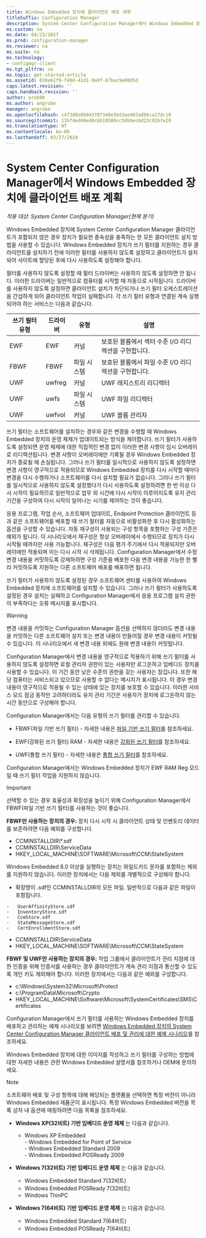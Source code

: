 ```yaml
---
title: Windows Embedded 장치에 클라이언트 배포 계획
titleSuffix: Configuration Manager
description: System Center Configuration Manager에서 Windows Embedded 장치에 클라이언트 배포를 계획합니다.
ms.custom: na
ms.date: 04/23/2017
ms.prod: configuration-manager
ms.reviewer: na
ms.suite: na
ms.technology:
- configmgr-client
ms.tgt_pltfrm: na
ms.topic: get-started-article
ms.assetid: 038e61f9-f49d-41d1-9a9f-87bec9e00d5d
caps.latest.revision: ''
caps.handback.revision: ''
author: arob98
ms.author: angrobe
manager: angrobe
ms.openlocfilehash: c4f3d8a9b043707340e56d3ae483ad66ca17dc10
ms.sourcegitcommit: 11bf4ed40ed0cbb10500cc58bbecbd23c92bfe20
ms.translationtype: HT
ms.contentlocale: ko-KR
ms.lasthandoff: 03/27/2018
---
```

# <a name="planning-for-client-deployment-to-windows-embedded-devices-in-system-center-configuration-manager"></a>System Center Configuration Manager에서 Windows Embedded 장치에 클라이언트 배포 계획

*적용 대상: System Center Configuration Manager(현재 분기)*

<a name="BKMK_DeployClientEmbedded"></a> Windows Embedded 장치에 System Center Configuration Manager 클라이언트가 포함되지 않은 경우 장치가 필요한 종속성을 충족하는 한 모든 클라이언트 설치 방법을 사용할 수 있습니다. Windows Embedded 장치가 쓰기 필터를 지원하는 경우 클라이언트를 설치하기 전에 이러한 필터를 사용하지 않도록 설정하고 클라이언트가 설치되어 사이트에 할당된 후에 다시 사용하도록 설정해야 합니다.  

 필터를 사용하지 않도록 설정할 때 필터 드라이버는 사용하지 않도록 설정하면 안 됩니다. 이러한 드라이버는 일반적으로 컴퓨터를 시작할 때 자동으로 시작됩니다. 드라이버를 사용하지 않도록 설정하면 클라이언트 설치가 차단되거나 쓰기 필터 오케스트레이션을 간섭하게 되어 클라이언트 작업이 실패합니다. 각 쓰기 필터 유형과 연결된 계속 실행되어야 하는 서비스는 다음과 같습니다.  

|쓰기 필터 유형|드라이버|유형|설명|  
|-----------------------|------------|----------|-----------------|  
|EWF|EWF|커널|보호된 볼륨에서 섹터 수준 I/O 리디렉션을 구현합니다.|  
|FBWF|FBWF|파일 시스템|보호된 볼륨에서 파일 수준 I/O 리디렉션을 구현합니다.|  
|UWF|uwfreg|커널|UWF 레지스트리 리디렉터|  
|UWF|uwfs|파일 시스템|UWF 파일 리디렉터|  
|UWF|uwfvol|커널|UWF 볼륨 관리자|  

 쓰기 필터는 소프트웨어를 설치하는 경우와 같은 변경을 수행할 때 Windows Embedded 장치의 운영 체제가 업데이트되는 방식을 제어합니다. 쓰기 필터가 사용하도록 설정되면 운영 체제에 대한 직접적인 변경 없이 이러한 변경 사항이 임시 오버레이로 리디렉션됩니다. 변경 사항이 오버레이에만 기록될 경우 Windows Embedded 장치가 종료될 때 손실됩니다. 그러나 쓰기 필터를 일시적으로 사용하지 않도록 설정하면 변경 사항이 영구적으로 적용되므로 Windows Embedded 장치를 다시 시작할 때마다 변경을 다시 수행하거나 소프트웨어를 다시 설치할 필요가 없습니다. 그러나 쓰기 필터를 일시적으로 사용하지 않도록 설정했다가 다시 사용하도록 설정하려면 한 번 이상 다시 시작이 필요하므로 일반적으로 업무 외 시간에 다시 시작이 이루어지도록 유지 관리 기간을 구성하여 다시 시작이 일어나는 시기를 제어하는 것이 좋습니다.  

 응용 프로그램, 작업 순서, 소프트웨어 업데이트, Endpoint Protection 클라이언트 등과 같은 소프트웨어를 배포할 때 쓰기 필터를 자동으로 비활성화한 후 다시 활성화하는 옵션을 구성할 수 있습니다. 자동 재구성이 사용되는 구성 항목을 포함하는 구성 기준은 예외가 됩니다. 이 시나리오에서 재구성은 항상 오버레이에서 수행되므로 장치가 다시 시작될 때까지만 사용 가능합니다. 재구성은 다음 평가 주기에서 다시 적용되지만 오버레이에만 적용되며 이는 다시 시작 시 삭제됩니다. Configuration Manager에서 수정 변경 내용을 커밋하도록 강제하려면 구성 기준을 배포한 다음 변경 내용을 가능한 한 빨리 커밋하도록 지원하는 다른 소프트웨어 배포를 배포하면 됩니다.  

 쓰기 필터가 사용하지 않도록 설정된 경우 소프트웨어 센터를 사용하여 Windows Embedded 장치에 소프트웨어를 설치할 수 있습니다. 그러나 쓰기 필터가 사용하도록 설정된 경우 설치는 실패하고 Configuration Manager에서 응용 프로그램 설치 권한이 부족하다는 오류 메시지를 표시합니다.  

> [!WARNING]  
>  변경 내용을 커밋하는 Configuration Manager 옵션을 선택하지 않더라도 변경 내용을 커밋하는 다른 소프트웨어 설치 또는 변경 내용이 만들어질 경우 변경 내용이 커밋될 수 있습니다. 이 시나리오에서 새 변경 내용 외에도 원래 변경 내용이 커밋됩니다.  

 Configuration Manager에서 변경 내용을 영구적으로 적용하기 위해 쓰기 필터를 사용하지 않도록 설정하면 로컬 관리자 권한이 있는 사용자만 로그온하고 임베디드 장치를 사용할 수 있습니다. 이 기간 동안 낮은 수준의 권한을 갖는 사용자는 잠깁니다. 또한 해당 컴퓨터는 서비스되고 있으므로 사용할 수 없다는 메시지가 표시됩니다. 이 경우 변경 내용이 영구적으로 적용될 수 있는 상태에 있는 장치를 보호할 수 있습니다. 이러한 서비스 모드 잠금 동작만 고려하더라도 유지 관리 기간은 사용자가 장치에 로그온하지 않는 시간 동안으로 구성해야 합니다.  

 Configuration Manager에서는 다음 유형의 쓰기 필터를 관리할 수 있습니다.  

-   FBWF(파일 기반 쓰기 필터) - 자세한 내용은 [파일 기반 쓰기 필터](http://go.microsoft.com/fwlink/?LinkID=204717)를 참조하세요.  

-   EWF(강화된 쓰기 필터) RAM - 자세한 내용은 [강화된 쓰기 필터](http://go.microsoft.com/fwlink/?LinkId=204718)를 참조하세요.  

-   UWF(통합 쓰기 필터) - 자세한 내용은 [통합 쓰기 필터](http://go.microsoft.com/fwlink/?LinkId=309236)를 참조하세요.  

 Configuration Manager에서는 Windows Embedded 장치가 EWF RAM Reg 모드일 때 쓰기 필터 작업을 지원하지 않습니다.  

> [!IMPORTANT]  
>  선택할 수 있는 경우 효율성과 확장성을 높이기 위해 Configuration Manager에서 FBWF(파일 기반 쓰기 필터)를 사용하는 것이 좋습니다.
>
> **FBWF만 사용하는 장치의 경우:** 장치 다시 시작 시 클라이언트 상태 및 인벤토리 데이터를 보존하려면 다음 예외를 구성합니다.  
>   
>  -   CCMINSTALLDIR\\*.sdf  
> -   CCMINSTALLDIR\ServiceData  
> -   HKEY_LOCAL_MACHINE\SOFTWARE\Microsoft\CCM\StateSystem  
>   
>  Windows Embedded 8.0 이상을 실행하는 장치는 와일드카드 문자를 포함하는 제외를 지원하지 않습니다. 이러한 장치에서는 다음 제외를 개별적으로 구성해야 합니다.  
>   
>  -   확장명이 .sdf인 CCMINSTALLDIR의 모든 파일. 일반적으로 다음과 같은 파일이 포함됩니다.  
>   
>     -   UserAffinityStore.sdf  
>     -   InventoryStore.sdf  
>     -   CcmStore.sdf  
>     -   StateMessageStore.sdf  
>     -   CertEnrollmentStore.sdf  
> -   CCMINSTALLDIR\ServiceData  
> -   HKEY_LOCAL_MACHINE\SOFTWARE\Microsoft\CCM\StateSystem  
>   
> **FBWF 및 UWF만 사용하는 장치의 경우:** 작업 그룹에서 클라이언트가 관리 지점에 대한 인증을 위해 인증서를 사용하는 경우 클라이언트가 계속 관리 지점과 통신할 수 있도록 개인 키도 제외해야 합니다. 이러한 장치에서는 다음과 같은 예외를 구성합니다.  
>   
>  -   c:\Windows\System32\Microsoft\Protect  
> -   c:\ProgramData\Microsoft\Crypto  
> -   HKEY_LOCAL_MACHINE\Software\Microsoft\SystemCertificates\SMS\Certificates  

 Configuration Manager에서 쓰기 필터를 사용하는 Windows Embedded 장치를 배포하고 관리하는 예제 시나리오를 보려면 [Windows Embedded 장치의 System Center Configuration Manager 클라이언트 배포 및 관리에 대한 예제 시나리오](../../../../core/clients/deploy/example-scenario-for-deploying-and-managing-clients-on-windows-embedded-devices.md)를 참조하세요.  

 Windows Embedded 장치에 대한 이미지를 작성하고 쓰기 필터를 구성하는 방법에 대한 자세한 내용은 관련 Windows Embedded 설명서를 참조하거나 OEM에 문의하세요.  

> [!NOTE]  
>  소프트웨어 배포 및 구성 항목에 대해 해당되는 플랫폼을 선택하면 특정 버전이 아니라 Windows Embedded 제품군이 표시됩니다. 특정 Windows Embedded 버전을 목록 상자 내 옵션에 매핑하려면 다음 목록을 참조하세요.  
>   
>  -   **Windows XP(32비트) 기반 임베디드 운영 체제** 는 다음과 같습니다.  
>   
>      -   Windows XP Embedded  
>     -   Windows Embedded for Point of Service  
>     -   Windows Embedded Standard 2009  
>     -   Windows Embedded POSReady 2009  
> -   **Windows 7(32비트) 기반 임베디드 운영 체제** 는 다음과 같습니다.  
>   
>      -   Windows Embedded Standard 7(32비트)  
>     -   Windows Embedded POSReady 7(32비트)  
>     -   Windows ThinPC  
> -   **Windows 7(64비트) 기반 임베디드 운영 체제** 는 다음과 같습니다.  
>   
>      -   Windows Embedded Standard 7(64비트)  
>     -   Windows Embedded POSReady 7(64비트)
